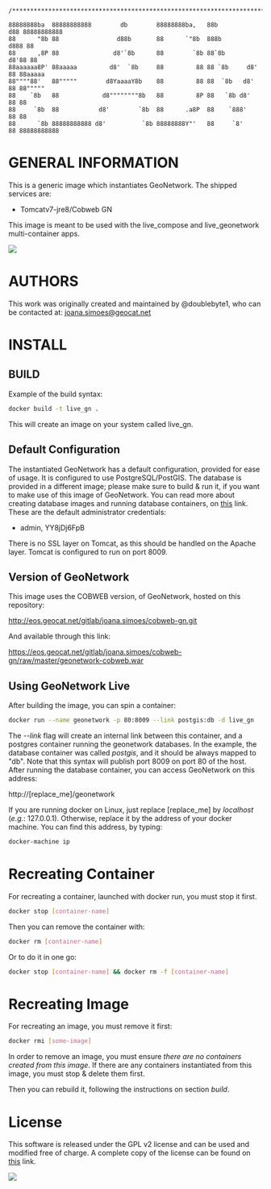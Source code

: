     /***************************************************************************************/

    88888888ba  88888888888        db        88888888ba,   88b           d88 88888888888
    88      "8b 88                d88b       88      `"8b  888b         d888 88
    88      ,8P 88               d8'`8b      88        `8b 88`8b       d8'88 88
    88aaaaaa8P' 88aaaaa         d8'  `8b     88         88 88 `8b     d8' 88 88aaaaa
    88""""88'   88"""""        d8YaaaaY8b    88         88 88  `8b   d8'  88 88"""""
    88    `8b   88            d8""""""""8b   88         8P 88   `8b d8'   88 88
    88     `8b  88           d8'        `8b  88      .a8P  88    `888'    88 88
    88      `8b 88888888888 d8'          `8b 88888888Y"'   88     `8'     88 88888888888

GENERAL INFORMATION
============
This is a generic image which instantiates GeoNetwork. The shipped services are:

* Tomcatv7-jre8/Cobweb GN

This image is meant to be used with the live_compose and live_geonetwork multi-container apps.

![](https://eos.geocat.net/gitlab/live/live_gn/raw/cobweb/gn-docker.png)

AUTHORS
=======
This work was originally created and maintained by @doublebyte1, who can be contacted at: joana.simoes@geocat.net

INSTALL
=======
BUILD
-----
Example of the build syntax:

```bash
docker build -t live_gn .
```

This will create an image on your system called live_gn.

Default Configuration
---------------------
The instantiated GeoNetwork has a default configuration, provided for ease of usage. It is configured to use PostgreSQL/PostGIS. The database is provided in a different image; please make sure to build & run it, if you want to make use of this image of GeoNetwork. You can read more about creating database images and running database containers, on [this](https://eos.geocat.net/gitlab/live/live_db/blob/master/README.md) link.
These are the default administrator credentials:

* admin, YY8jDj6FpB

There is no SSL layer on Tomcat, as this should be handled on the Apache layer. Tomcat is configured to run on port 8009.

Version of GeoNetwork
---------------------
This image uses the COBWEB version, of GeoNetwork, hosted on this repository:

http://eos.geocat.net/gitlab/joana.simoes/cobweb-gn.git

And available through this link:

https://eos.geocat.net/gitlab/joana.simoes/cobweb-gn/raw/master/geonetwork-cobweb.war

Using GeoNetwork Live
--------------------
After building the image, you can spin a container:

```bash
docker run --name geonetwork -p 80:8009 --link postgis:db -d live_gn
```
The _--link_ flag will create an internal link between this container, and a postgres container running the geonetwork databases. In the example, the database container was called _postgis_, and it should be always mapped to "db".
Note that this syntax will publish port 8009 on port 80 of the host.
After running the database container, you can access GeoNetwork on this address:

 http://[replace_me]/geonetwork

If you are running docker on Linux, just replace [replace_me] by _localhost_ (_e.g._: 127.0.0.1). Otherwise, replace it by the address of your docker machine. You can find this address, by typing:

```bash
docker-machine ip
```

Recreating Container
=====================

For recreating a container, launched with docker run, you must stop it first.

```bash
docker stop [container-name]
```

Then you can remove the container with:

```bash
docker rm [container-name]
```

Or to do it in one go:

```bash
docker stop [container-name] && docker rm -f [container-name]
```

Recreating Image
=================

For recreating an image, you must remove it first:

```bash
docker rmi [some-image]
```

In order to remove an image, you must ensure *there are no containers created from this image*. If there are any containers instantiated from this image, you must stop & delete them first.

Then you can rebuild it, following the instructions on section _build_.

License
========
This software is released under the GPL v2 license and can be used and modified free of charge. A complete copy of the license can be found on [this](https://www.gnu.org/licenses/old-licenses/gpl-2.0.html) link.

![](https://eos.geocat.net/gitlab/live/live_gn/raw/cobweb/heckert_gnu.small.png)

